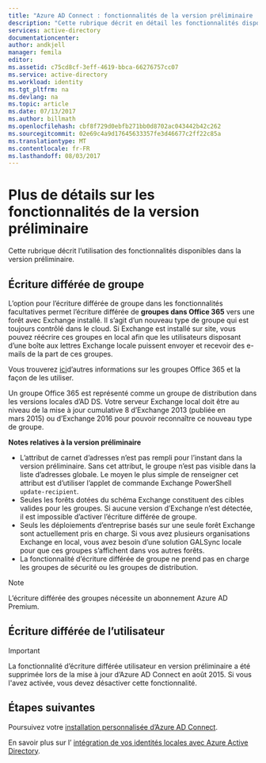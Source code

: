 ```yaml
---
title: "Azure AD Connect : fonctionnalités de la version préliminaire | Microsoft Docs"
description: "Cette rubrique décrit en détail les fonctionnalités disponibles en version préliminaire dans Azure AD Connect."
services: active-directory
documentationcenter: 
author: andkjell
manager: femila
editor: 
ms.assetid: c75cd8cf-3eff-4619-bbca-66276757cc07
ms.service: active-directory
ms.workload: identity
ms.tgt_pltfrm: na
ms.devlang: na
ms.topic: article
ms.date: 07/13/2017
ms.author: billmath
ms.openlocfilehash: cbf8f729d0ebfb271bb0d8702ac043442b42c262
ms.sourcegitcommit: 02e69c4a9d17645633357fe3d46677c2ff22c85a
ms.translationtype: MT
ms.contentlocale: fr-FR
ms.lasthandoff: 08/03/2017
---
```

# <a name="more-details-about-features-in-preview"></a>Plus de détails sur les fonctionnalités de la version préliminaire
Cette rubrique décrit l’utilisation des fonctionnalités disponibles dans la version préliminaire.

## <a name="group-writeback"></a>Écriture différée de groupe
L’option pour l’écriture différée de groupe dans les fonctionnalités facultatives permet l’écriture différée de **groupes dans Office 365** vers une forêt avec Exchange installé. Il s’agit d’un nouveau type de groupe qui est toujours contrôlé dans le cloud. Si Exchange est installé sur site, vous pouvez réécrire ces groupes en local afin que les utilisateurs disposant d’une boîte aux lettres Exchange locale puissent envoyer et recevoir des e-mails de la part de ces groupes.

Vous trouverez [ici](http://aka.ms/O365g)d’autres informations sur les groupes Office 365 et la façon de les utiliser.

Un groupe Office 365 est représenté comme un groupe de distribution dans les versions locales d’AD DS. Votre serveur Exchange local doit être au niveau de la mise à jour cumulative 8 d’Exchange 2013 (publiée en mars 2015) ou d’Exchange 2016 pour pouvoir reconnaître ce nouveau type de groupe.

**Notes relatives à la version préliminaire**

* L’attribut de carnet d’adresses n’est pas rempli pour l’instant dans la version préliminaire. Sans cet attribut, le groupe n’est pas visible dans la liste d’adresses globale. Le moyen le plus simple de renseigner cet attribut est d’utiliser l’applet de commande Exchange PowerShell `update-recipient`.
* Seules les forêts dotées du schéma Exchange constituent des cibles valides pour les groupes. Si aucune version d’Exchange n’est détectée, il est impossible d’activer l’écriture différée de groupe.
* Seuls les déploiements d’entreprise basés sur une seule forêt Exchange sont actuellement pris en charge. Si vous avez plusieurs organisations Exchange en local, vous avez besoin d’une solution GALSync locale pour que ces groupes s’affichent dans vos autres forêts.
* La fonctionnalité d’écriture différée de groupe ne prend pas en charge les groupes de sécurité ou les groupes de distribution.

> [!NOTE]
> L’écriture différée des groupes nécessite un abonnement Azure AD Premium.
> 
>

## <a name="user-writeback"></a>Écriture différée de l’utilisateur
> [!IMPORTANT]
> La fonctionnalité d’écriture différée utilisateur en version préliminaire a été supprimée lors de la mise à jour d’Azure AD Connect en août 2015. Si vous l'avez activée, vous devez désactiver cette fonctionnalité.
>
>

## <a name="next-steps"></a>Étapes suivantes
Poursuivez votre [installation personnalisée d’Azure AD Connect](active-directory-aadconnect-get-started-custom.md).

En savoir plus sur l’ [intégration de vos identités locales avec Azure Active Directory](active-directory-aadconnect.md).
